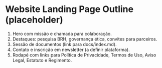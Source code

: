 # Website Landing Page Outline (placeholder)

1. Hero com missão e chamada para colaboração.
2. Destaques: pesquisa BRH, governança ética, convites para parceiros.
3. Sessão de documentos (link para docs/index.md).
4. Contato e inscrição em newsletter (a definir plataforma).
5. Rodapé com links para Política de Privacidade, Termos de Uso, Aviso Legal, Estatuto e Regimento.
